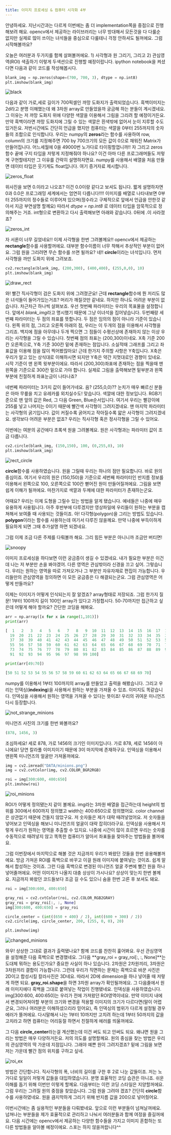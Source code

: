 ```yaml
---
title: 이미지 프로세싱 & 컴퓨터 시각화 4부
---
```


안녕하세요. 지난시간과는 다르게 이번에는 좀 더 implementation쪽을 중점으로 진행해보려 해요. opencv에서 제공하는 라이브러리는 너무 방대해서 모든것을 다 다룰순 없지만 실제로 많이 쓰이는 녀석들을 중심으로 다룰테니 걱정 안하셔도 될꺼에요. 그럼 시작해볼까요? 

오늘은 여러분과 두가지를 함께 살펴볼꺼에요. 1) 사각형과 원 그리기, 그리고 2) 관심영역(ROI) 색출하기 이렇게 두색션으로 진행할 예정이랍니다. ipython notebook을 켜셨다면 다음과 같이 코드를 작성해봅시다. 

```python
blank_img = np.zeros(shape=(700, 700, 3), dtype = np.int8)
plt.imshow(blank_img)
```

![black](/emerald/img/black.png "black")

다음과 같이 가로,세로 길이가 700픽셀인 까망 도화지가 출력되었습니다. 흑백이미지는 2d라고 분명 이해했는데 왜 3차원 array로 만들었을까 궁금해 하는 분들이 계시겠네요. 그 이유는 저 까망 도화지 위애 다양한 색깔을 이용해서 그림을 그리려 할 예정이거든요. 만약 흑백이라면 까망 도화지에 그릴 수 있는 색깔은 흰색밖에 없어서 눈이 지루할 수도 있거든요. 저번시간에도 간단히 언급을 했지만 컴퓨터는 색깔을 0부터 255까지의 숫자들의 조합으로 인식합니다. 우리는 numpy의 **zeros**라는 함수를 사용하여 row, column의 크기를 지정해주면 700 by 700크기의 모든 값이 0으로 채워진 Matrix가 만들어집니다. 어느세월에 0을 49000번 노가다로 타이핑할껍니까!! 자 그리고 zeros함수 끝에 구지 타입을 저렇게 지정해줘야 하나요? 이건 아마 다른 프로그래머들도 저렇게 구현할테지만 그 이유를 간략히 설명하자면요. numpy를 사용해서 배열을 처음 만들면 데이터 타입은 웃기게도 float입니다. 여기 증거자료 제시합니다.

![zeros_float](/emerald/img/zeros_float.png "zeros_float")  

위사진을 보면 0.이라고 나오죠? 이건 0.0이랑 같다고 보셔도 됩니다. 짧게 설명하자면 0과 0.0은 프로그래밍 세계에서는 엄연히 다릅니다!!!! 이미지를 배열로 나타내보면 0부터 255까지의 정수들로 이루어져 있으며(정수라고 구체적으로 앞에서 언급을 안한것 같아서 지금 부연설명 할께요) 따라서 *dtype = np.int8* 로 데이터 타입을 암묵적으로 정의해주는 거죠. int형으로 변환하고 다시 출력해보면 아래와 같습니다. 0뒤에 .이 사라졌죠? 

![zeros_int](/emerald/img/zeros_int.png "zeros_int")  

자 서론이 너무 길었네요!! 이제 사각형을 한번 그려볼께요!! opencv에서 제공하는 **rectangle**함수를 사용할꺼에요. 대부분 함수이름이 너무 착해서 추상적인 부분이 없어요. 그럼 원을 그리려면 무슨 함수를 쓰면 될까요? 네!! **circle**이라는 녀석입니다. 먼저 사각형을 까만 도화지 위에 그려보죠.

```python
cv2.rectangle(blank_img, (200,300), (400,400), (255,0,0), 10)
plt.imshow(blank_img)
```

![draw_rect](/emerald/img/draw_rect.png "draw_rect")  

와! 빨간 직사각형이 검은 도화지 위에 그려졌군요! 근데 **rectangle**함수에 뭔 저리도 많은 녀석들이 들어가있는거죠? 머리가 깨질것만 같네요. 하지만 하나도 어려운 부분이 없습니다. 차근차근 하나씩 살펴보죠. 우선 첫번째 파라미터는 우리의 목표물을 설정합니다. 앞에서 *blank_img*라고 명시했기 때문에 그냥 이녀석을 집어넣습니다. 두번째랑 세번째 파라미터는 두 점의 좌표를 뜻합니다. 두 점은 임의의 점이 아니라 기준이 있습니다. 왼쪽 위의 점, 그리고 오른쪽 아래의 점, 우리는 이 두개의 점을 이용해서 사각형을 그리죠. 백지에 점을 아무데나 두개 찍으면 그 점들이 수평선상에 존재하지 않는 이상 우리는 사각형을 그릴 수 있습니다. 첫번째 점의 좌표는 (200,300)이네요. X축 기준 200칸 오른쪽으로, Y축 기준 300칸 밑에 존재하는 점입니다. 소실적때 그래프를 그리고 좌표값을 이용해 점을 많이 찍어봤잖아요! 근데 한가지 주의할 사항은 Y축입니다. X축은 우리가 알고 있는 상식대로 이해하시면 되지만 Y축은 약간 지멋대로인 경향이 있네요. 시작 기준이 맨 왼쪽 윗부분이에요. 따라서 (200,300)좌표에 존재하는 점을 찍을때 맨 왼쪽을 기준으로 300칸 밑으로 가야 합니다. 실제로 그림을 출력해보면 밑부분과 왼쪽부분에 친절하게 좌표눈금이 나타나죠? 

네번쩨 파라미터는 3가지 값이 들어가네요. 음? (255,0,0)?? 눈치가 매우 빠르신 분들은 아마 무릎을 치고 유레카를 외치실수도! 맞습니다. 색깔에 대한 정보입니다. RGB기준으로 맨 앞의 값은 Red, 그 다음 Green, Blue순서입니다. 여기서 우리는 빨강이에 255를 넣고 나머지는 0이기 때문에 빨간색 사각형이 그려지겠네요. 맨 마지막 파라미터는 사각형의 굵기입니다. 값이 커질수록 굵어지고 작아질수록 얇은 사각형이 그려지겠네요. 생각보다 어려운 부분은 없죠? 우리는 직사각형 혹은 정사각형을 그릴 수 있어요.

이번에는 여분의 공간에다 초록색 원을 그려볼께요. 원은 사각형과는 파라미터 값이 조금 다릅니다.

```python
cv2.circle(blank_img, (150,150), 100, (0,255,0), 10)
plt.imshow(blank_img)
```

![rect_circle](/emerald/img/rect_circle.png "rect_circle")  

**circle**함수를 사용하였습니다. 원을 그릴때 우리는 하나의 점만 필요합니다. 바로 원의 중심이죠. 여기서 우리의 원은 (150,150)을 기준으로 세번째 파라미터인 반지름 정보를 이용해서 왼쪽으로 100, 오른쪽으로 100칸 뻗어진 원이 만들어질꺼에요. 그림을 보면 쉽게 이해가 될꺼에요. 마찬가지로 색깔과 두께에 대한 파라미터가 존재하는군요.

어때요? 우리는 이제 도형을 그릴수 있는 방법을 알게 됐습니다. 예네들은 나중에 매우 유용하게 사용됩니다. 아주 후반부에 다루겠지만 영상파일에 우리들이 원하는 부분을 캡쳐해서 보여줄 때 사용되는 것들이죠. 아! 다각형(polygon)을 그리는 방법도 있습니다. **polygon**이라는 함수를 사용하는데 여기서 다루진 않을께요. 만약 나중에 부득이하게 필요하게 되면 그때 추가설명 하면 되겠네요.

그럼 이제 조금 다른 주제를 다뤄볼까 해요. 그리 힘든 부분은 아니니까 조금만 버티면!

![snoopy](/emerald/img/snoopy.png "snoopy")  

이미지 프로세싱을 하다보면 이런 궁금증이 생길 수 있겠네요. 내가 필요한 부분은 이건데 나는 저 부분만 손을 봐야겠어. 다른 영역은 관심밖이라 신경을 끄고 싶어. 그렇습니다. 우리는 원하는 영역을 따로 가져오거나 그 부분만 자유자재로 편집이 가능합니다. 우리들만의 관심영역을 정의하면 이 모든 궁금증은 다 해결되는군요. 그럼 관심영역은 어떻게 만들까요? 

이제는 이미지가 어떻게 인식되는지 잘 알겠죠? array형태로 저장되죠. 그럼 한가지 질문! 1부터 100까지 길이 100인 array가 있다고 가정합시다. 50-70까지만 접근하고 싶은데 어떻게 해야 할까요? 간단한 코딩을 해봐요.

```python
arr = np.array([x for x in range(1,101)])
print(arr)

[  1   2   3   4   5   6   7   8   9  10  11  12  13  14  15  16  17  18
  19  20  21  22  23  24  25  26  27  28  29  30  31  32  33  34  35  36
  37  38  39  40  41  42  43  44  45  46  47  48  49  50  51  52  53  54
  55  56  57  58  59  60  61  62  63  64  65  66  67  68  69  70  71  72
  73  74  75  76  77  78  79  80  81  82  83  84  85  86  87  88  89  90
  91  92  93  94  95  96  97  98  99 100]

print(arr[49:70])

[50 51 52 53 54 55 56 57 58 59 60 61 62 63 64 65 66 67 68 69 70]
```
numpy를 이용해서 1부터 100까지의 array를 만들었고 출력을 해봤습니다. 그리고 우리는 인덱싱(**indexing**)을 사용해서 원하는 부분을 가져올 수 있죠. 이미지도 똑같습니다. 인덱싱을 사용해서 원하는 영역을 가져올 수 있다는 뜻이죠! 우리의 귀여운 미니언즈 다시 등장합니다. 

![not_strange_minions](/emerald/img/not_strange_minions.png "not_strange_minions")

미니언즈 사진의 크기를 한번 봐볼까요? 

```python
(878, 1456, 3)
```
조심하세요! 세로 878, 가로 1456의 크기인 이미지입니다. 가로 878, 세로 1456이 아니에요! 당연 칼라풀 이미지이기 때문에 3이 마지막에 존재하구요. 인덱싱을 이용해서 맨왼쪽 미니언즈의 얼굴만 가져올꺼에요. 

```python
img = cv2.imread("DATA/minions.png")
img = cv2.cvtColor(img, cv2.COLOR_BGR2RGB)

roi = img[300:600, 400:650]
plt.imshow(roi)
```
![roi_minions](/emerald/img/roi_minions.png "roi_minions")

ROI가 어떻게 정의됐는지 같이 볼께요. img라는 3차원 배열을 접근하는데 height의 범위를 300에서 600까지 정의했고 width는 400:650으로 정의했어요. color channel은 상관없기 때문에 건들지 않았구요. 저 숫자들은 제가 대략 때려넣었어요. 저 숫자들을 넣어보고 인덱싱을 해보니 미니언즈의 얼굴이 대략 잡히더라구요. 인덱싱을 사용해서 저렇게 우리가 원하는 영역을 추출할 수 있지요. 나중에 시간이 많이 흐르면 우리는 숫자를 수동적으로 때려넣지 않고 똑똑한 컴퓨터가 알아서 좌표들을 찾아주는 방법들을 볼꺼에요. 

그럼 이번장에서 마지막으로 해볼 것은 지금까지 우리가 봐왔던 것들을 한번 응용해볼꺼에요. 방금 가져온 ROI를 흑백으로 바꾸고 이걸 원래 이미지에 붙여넣는 것이죠. 쉽게 말해서 합성하는 것이죠. 그런 다음 흑백으로 변경된 미니언즈 얼굴 주변에 빨간 원을 하나 넣어줄꺼에요. 어떤 이미지가 나올지 대충 상상이 가시나요? 상상이 맞는지 한번 볼께요. 지금까지 봐왔던 코드들보다 조금 길 수도 있으니 숨을 한번 고른 후 보셔도 돼요.

```python
roi = img[300:600, 400:650]

gray_roi = cv2.cvtColor(roi, cv2.COLOR_RGB2GRAY)
gray_roi = gray_roi[:, :, None]
img[300:600, 400:650] = gray_roi

circle_center = (int((650 + 400) / 2), int((600 + 300) / 2))
cv2.circle(img, circle_center, 200, (255, 0, 0), 20)

plt.imshow(img)
```
![changed_minions](/emerald/img/changed_minions.png "changed_minions")

와우! 상상한 그대로 결과가 출력됐나요? 함께 코드를 찬찬히 훑어봐요. 우선 관심영역을 설정해준 다음 흑백으로 변경했네요. 그다음 **gray_roi = gray_roi[:, :, None]**는 도대체 뭐하는 용도인가요? 중요한 사실이 하나 있습니다. 2차원은 2차원끼리, 3차원은 3차원끼리 결합이 가능합니다. 그런데 우리가 직면하는 문제는 흑백으로 바꾼 사진은 2D이고 합성시킬 칼라사진은 3D네요. 따라서 2D에 dimension을 하나 넣어줄 때 저렇게 하면 되요. **gray_roi.shape**을 하면 3차원 array가 확인될꺼에요. 그 다음줄에서 원래 이미지에다 흑백을 그대로 붙여넣는 작업이 진행됐네요. 인덱싱을 사용하였습니다. img[300:600, 400:650]는 우리가 전에 가져왔던 ROI영역이네요. 만약 이미지 내에서 변경되어져야할 부분의 크기와 변경을 적용할 이미지의 크기가 다르다면(말이 어렵군요, 그러나 여러분은 이해하셨으리라 믿어요), 즉 인덱싱의 범위가 다르게 설정될 경우 에러가 뜰꺼에요. 다시말해서 나는 1부터 10까지만 고치려 하는데 1부터 50까지의 값을 고치라고 하면 컴퓨터는 어리둥절 하면서 친절하게 에러를 띄울꺼에요.

그 다음 **circle_center**라는걸 계산했는데 이건 써도 되고 안써도 되요. 왜냐면 원을 그리는 방법은 매우 다양하거든요. 저의 의도를 설명할께요. 원의 중심을 찾는 방법은 우리의 관심영역의 딱 가운데 지점입니다. 그래야 예쁜 원이 그려지겠죠? 밑에 그림을 보면 저는 가운데 빨간 점의 위치를 구하고 싶네.

![roi_ex](/emerald/img/roi_ex.png "roi_ex")

방법은 간단합니다. 직사각형의 폭, 너비의 길이를 구한 후 2로 나눈 값들이죠. 저는 노가다로 일일이 저렇게 값들을 대입하였습니다. 분명 효율적인 코딩 습관은 아니죠. 쉬운 이해를 돕기 위해 이번만 이렇게 할께요. 다음부터는 이런 코딩 스타일은 지양할꺼에요. 그럼 우리는 그려질 원의 중점을 찾았습니다. 그럼 원을 그려야 겠죠? 간단히 **circle**함수를 사용하였네요. 원을 큼지막하게 그리기 위해 반지름 값을 200으로 넣어줬어요.

이번시간에는 좀 실용적인 부분들을 다뤄봤네요. 앞으로 이런 부분들이 넘쳐날꺼에요. 넘쳐나는 부분들을 제가 효율적으로 관리하고 나눠서 여러분들과 함께 여정을 즐길꺼에요. 다음 시간에는 opencv에서 제공하는 다양한 함수들을 가지고 이미지 혼합하는 또다른 방법들을 알아볼 예정이에요. 스포는 하지 않을꺼랍니다^^






